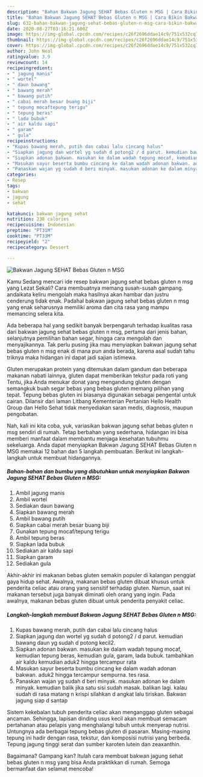 ```yaml
---
description: "Bahan Bakwan Jagung SEHAT Bebas Gluten n MSG | Cara Bikin Bakwan Jagung SEHAT Bebas Gluten n MSG Yang Bisa Manjain Lidah"
title: "Bahan Bakwan Jagung SEHAT Bebas Gluten n MSG | Cara Bikin Bakwan Jagung SEHAT Bebas Gluten n MSG Yang Bisa Manjain Lidah"
slug: 632-bahan-bakwan-jagung-sehat-bebas-gluten-n-msg-cara-bikin-bakwan-jagung-sehat-bebas-gluten-n-msg-yang-bisa-manjain-lidah
date: 2020-08-27T03:16:21.600Z
image: https://img-global.cpcdn.com/recipes/c26f2696ddae14c9/751x532cq70/bakwan-jagung-sehat-bebas-gluten-n-msg-foto-resep-utama.jpg
thumbnail: https://img-global.cpcdn.com/recipes/c26f2696ddae14c9/751x532cq70/bakwan-jagung-sehat-bebas-gluten-n-msg-foto-resep-utama.jpg
cover: https://img-global.cpcdn.com/recipes/c26f2696ddae14c9/751x532cq70/bakwan-jagung-sehat-bebas-gluten-n-msg-foto-resep-utama.jpg
author: John Neal
ratingvalue: 3.9
reviewcount: 14
recipeingredient:
- " jagung manis"
- " wortel"
- " daun bawang"
- " bawang merah"
- " bawang putih"
- " cabai merah besar buang biji"
- " tepung mocaftepung terigu"
- " tepung beras"
- " lada bubuk"
- " air kaldu sapi"
- " garam"
- " gula"
recipeinstructions:
- "Kupas bawang merah, putih dan cabai lalu cincang halus"
- "Siapkan jagung dan wortel yg sudah d potong2 / d parut. kemudian bawang daun yg sudah d potong kecil2."
- "Siapkan adonan bakwan. masukan ke dalam wadah tepung mocaf, kemudian tepung beras, kemudian gula, garam, lada bubuk. tambahkan air kaldu kemudian aduk2 hingga tercampur rata"
- "Masukan sayur beserta bumbu cincang ke dalam wadah adonan bakwan. aduk2 hingga tercampur sempurna. tes rasa."
- "Panaskan wajan yg sudah d beri minyak. masukan adonan ke dalam minyak. kemudian balik jika satu sisi sudah masak. balikan lagi. kalau sudah di rasa matang n krispi silahkan d angkat lalu tiriskan. Bakwan jagung siap d santap"
categories:
- Resep
tags:
- bakwan
- jagung
- sehat

katakunci: bakwan jagung sehat 
nutrition: 238 calories
recipecuisine: Indonesian
preptime: "PT31M"
cooktime: "PT33M"
recipeyield: "2"
recipecategory: Dessert

---
```



![Bakwan Jagung SEHAT Bebas Gluten n MSG](https://img-global.cpcdn.com/recipes/c26f2696ddae14c9/751x532cq70/bakwan-jagung-sehat-bebas-gluten-n-msg-foto-resep-utama.jpg)

Kamu Sedang mencari ide resep bakwan jagung sehat bebas gluten n msg yang Lezat Sekali? Cara membuatnya memang susah-susah gampang. andaikata keliru mengolah maka hasilnya akan hambar dan justru cenderung tidak enak. Padahal bakwan jagung sehat bebas gluten n msg yang enak seharusnya memiliki aroma dan cita rasa yang mampu memancing selera kita.

Ada beberapa hal yang sedikit banyak berpengaruh terhadap kualitas rasa dari bakwan jagung sehat bebas gluten n msg, pertama dari jenis bahan, selanjutnya pemilihan bahan segar, hingga cara mengolah dan menyajikannya. Tak perlu pusing jika mau menyiapkan bakwan jagung sehat bebas gluten n msg enak di mana pun anda berada, karena asal sudah tahu triknya maka hidangan ini dapat jadi sajian istimewa.

Gluten merupakan protein yang ditemukan dalam gandum dan beberapa makanan nabati lainnya, gluten dapat memberikan tekstur pada roti yang Tentu, jika Anda menukar donat yang mengandung gluten dengan semangkuk buah segar bebas yang bebas gluten memang pilihan yang tepat. Tepung bebas gluten ini biasanya digunakan sebagai pengental untuk cairan. Dilansir dari laman Litbang Kementerian Pertanian Hello Health Group dan Hello Sehat tidak menyediakan saran medis, diagnosis, maupun pengobatan.


Nah, kali ini kita coba, yuk, variasikan bakwan jagung sehat bebas gluten n msg sendiri di rumah. Tetap berbahan yang sederhana, hidangan ini bisa memberi manfaat dalam membantu menjaga kesehatan tubuhmu sekeluarga. Anda dapat menyiapkan Bakwan Jagung SEHAT Bebas Gluten n MSG memakai 12 bahan dan 5 langkah pembuatan. Berikut ini langkah-langkah untuk membuat hidangannya.

<!--inarticleads1-->

##### Bahan-bahan dan bumbu yang dibutuhkan untuk menyiapkan Bakwan Jagung SEHAT Bebas Gluten n MSG:

1. Ambil  jagung manis
1. Ambil  wortel
1. Sediakan  daun bawang
1. Siapkan  bawang merah
1. Ambil  bawang putih
1. Siapkan  cabai merah besar buang biji
1. Gunakan  tepung mocaf/tepung terigu
1. Ambil  tepung beras
1. Siapkan  lada bubuk
1. Sediakan  air kaldu sapi
1. Siapkan  garam
1. Sediakan  gula


Akhir-akhir ini makanan bebas gluten semakin populer di kalangan penggiat gaya hidup sehat. Awalnya, makanan bebas gluten dibuat khusus untuk penderita celiac atau orang yang sensitif terhadap gluten. Namun, saat ini makanan tersebut juga banyak diminati oleh orang yang ingin. Pada awalnya, makanan bebas gluten dibuat untuk penderita penyakit celiac. 

<!--inarticleads2-->

##### Langkah-langkah membuat Bakwan Jagung SEHAT Bebas Gluten n MSG:

1. Kupas bawang merah, putih dan cabai lalu cincang halus
1. Siapkan jagung dan wortel yg sudah d potong2 / d parut. kemudian bawang daun yg sudah d potong kecil2.
1. Siapkan adonan bakwan. masukan ke dalam wadah tepung mocaf, kemudian tepung beras, kemudian gula, garam, lada bubuk. tambahkan air kaldu kemudian aduk2 hingga tercampur rata
1. Masukan sayur beserta bumbu cincang ke dalam wadah adonan bakwan. aduk2 hingga tercampur sempurna. tes rasa.
1. Panaskan wajan yg sudah d beri minyak. masukan adonan ke dalam minyak. kemudian balik jika satu sisi sudah masak. balikan lagi. kalau sudah di rasa matang n krispi silahkan d angkat lalu tiriskan. Bakwan jagung siap d santap


Sistem kekebalan tubuh penderita celiac akan menganggap gluten sebagai ancaman. Sehingga, lapisan dinding usus kecil akan membuat semacam pertahanan atau pelapis yang menghalangi tubuh untuk menyerap nutrisi. Untungnya ada berbagai tepung bebas gluten di pasaran. Masing-masing tepung ini hadir dengan rasa, tekstur, dan komposisi nutrisi yang berbeda. Tepung jagung tinggi serat dan sumber karoten lutein dan zeaxanthin. 

Bagaimana? Gampang kan? Itulah cara membuat bakwan jagung sehat bebas gluten n msg yang bisa Anda praktikkan di rumah. Semoga bermanfaat dan selamat mencoba!
